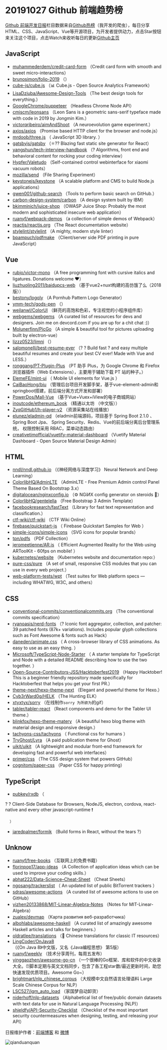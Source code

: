 # 20191027 Github 前端趋势榜

[Github 前端开发日报](https://qdkfweb.cn/c/news)栏目数据来自[Github热榜](https://github.qdkfweb.cn/)（我开发的爬虫），每日分享HTML、CSS、JavaScript、Vue等开源项目，为开发者提供动力，点击Star按钮来关注这个项目，点击Watch来收听每日的更新[Github主页](https://github.com/kujian/githubTrending)
## JavaScript

* [muhammederdem/credit-card-form](https://github.com/muhammederdem/credit-card-form) （Credit card form with smooth and sweet micro-interactions）
* [brunosimon/folio-2019](https://github.com/brunosimon/folio-2019) （）
* [cube-js/cube.js](https://github.com/cube-js/cube.js) （&#x1f4ca; Cube.js - Open Source Analytics Framework）
* [LisaDziuba/Awesome-Design-Tools](https://github.com/LisaDziuba/Awesome-Design-Tools) （The best design tools for everything.）
* [GoogleChrome/puppeteer](https://github.com/GoogleChrome/puppeteer) （Headless Chrome Node API）
* [cmiscm/leonsans](https://github.com/cmiscm/leonsans) （Leon Sans is a geometric sans-serif typeface made with code in 2019 by Jongmin Kim.）
* [victorqribeiro/aimAndShoot](https://github.com/victorqribeiro/aimAndShoot) （A neuroevolution game experiment.）
* [axios/axios](https://github.com/axios/axios) （Promise based HTTP client for the browser and node.js）
* [mrdoob/three.js](https://github.com/mrdoob/three.js) （
        JavaScript 3D library.
      ）
* [gatsbyjs/gatsby](https://github.com/gatsbyjs/gatsby) （&#x269b;&#xfe0f;?? Blazing fast static site generator for React）
* [yangshun/tech-interview-handbook](https://github.com/yangshun/tech-interview-handbook) （? Algorithms, front end and behavioral content for rocking your coding interview）
* [Hypfer/Valetudo](https://github.com/Hypfer/Valetudo) （Self-contained control webinterface for xiaomi vacuum robots）
* [mozilla/send](https://github.com/mozilla/send) （File Sharing Experiment）
* [keystonejs/keystone](https://github.com/keystonejs/keystone) （A scalable platform and CMS to build Node.js applications）
* [gwen001/github-search](https://github.com/gwen001/github-search) （Tools to perform basic search on GitHub.）
* [carbon-design-system/carbon](https://github.com/carbon-design-system/carbon) （A design system built by IBM）
* [bkimminich/juice-shop](https://github.com/bkimminich/juice-shop) （OWASP Juice Shop: Probably the most modern and sophisticated insecure web application）
* [ruanyf/webpack-demos](https://github.com/ruanyf/webpack-demos) （a collection of simple demos of Webpack）
* [reactjs/reactjs.org](https://github.com/reactjs/reactjs.org) （The React documentation website）
* [stylelint/stylelint](https://github.com/stylelint/stylelint) （A mighty, modern style linter）
* [bpampuch/pdfmake](https://github.com/bpampuch/pdfmake) （Client/server side PDF printing in pure JavaScript）

## Vue

* [rubjo/victor-mono](https://github.com/rubjo/victor-mono) （A free programming font with cursive italics and ligatures. Donations welcome ❤️）
* [liuzhuoling2011/baidupcs-web](https://github.com/liuzhuoling2011/baidupcs-web) （基于vue2+nuxt构建的高仿饿了么（2018版））
* [bestony/logoly](https://github.com/bestony/logoly) （A Pornhub Pattern Logo Generator）
* [ymm-tech/gods-pen](https://github.com/ymm-tech/gods-pen) （）
* [weilanwl/ColorUI](https://github.com/weilanwl/ColorUI) （鲜亮的高饱和色彩，专注视觉的小程序组件库）
* [webgems/webgems](https://github.com/webgems/webgems) （A curated list of resources for devs and designers. Join me on devcord.com if you are up for a chit chat :)）
* [Molunerfinn/PicGo](https://github.com/Molunerfinn/PicGo) （A simple &amp; beautiful tool for pictures uploading built by electron-vue）
* [lizzz0523/limni](https://github.com/lizzz0523/limni) （）
* [salomonelli/best-resume-ever](https://github.com/salomonelli/best-resume-ever) （? ? Build fast ? and easy multiple beautiful resumes and create your best CV ever! Made with Vue and LESS.）
* [ronggang/PT-Plugin-Plus](https://github.com/ronggang/PT-Plugin-Plus) （PT 助手 Plus，为 Google Chrome 和 Firefox 浏览器插件（Web Extensions），主要用于辅助下载 PT 站的种子。）
* [ElemeFE/mint-ui](https://github.com/ElemeFE/mint-ui) （
        Mobile UI elements for Vue.js
      ）
* [CaiBaoHong/biu](https://github.com/CaiBaoHong/biu) （管理后台项目开发脚手架，基于vue-element-admin和springboot搭建，前后端分离方式开发和部署）
* [PowerDos/Mall-Vue](https://github.com/PowerDos/Mall-Vue) （基于Vue+Vuex+iView的电子商城网站）
* [inoutcode/ethereum_book](https://github.com/inoutcode/ethereum_book) （精通以太坊 （中文版））
* [ZyqGitHub1/h-player-v2](https://github.com/ZyqGitHub1/h-player-v2) （资源采集站在线播放）
* [elunez/eladmin-qd](https://github.com/elunez/eladmin-qd) （eladmin前端源码，项目基于 Spring Boot 2.1.0 、 Spring Boot Jpa、 Spring Security、Redis、Vue的前后端分离后台管理系统， 权限控制采用 RBAC，菜单动态路由）
* [creativetimofficial/vuetify-material-dashboard](https://github.com/creativetimofficial/vuetify-material-dashboard) （Vuetify Material Dashboard - Open Source Material Design Admin）

## HTML

* [nndl/nndl.github.io](https://github.com/nndl/nndl.github.io) （《神经网络与深度学习》 Neural Network and Deep Learning）
* [ColorlibHQ/AdminLTE](https://github.com/ColorlibHQ/AdminLTE) （AdminLTE - Free Premium Admin control Panel Theme Based On Bootstrap 3.x）
* [digitalocean/nginxconfig.io](https://github.com/digitalocean/nginxconfig.io) （⚙️ NGiИX config generator on steroids &#x1f489;）
* [ColorlibHQ/gentelella](https://github.com/ColorlibHQ/gentelella) （Free Bootstrap 3 Admin Template）
* [facebookresearch/fastText](https://github.com/facebookresearch/fastText) （Library for fast text representation and classification.）
* [ctf-wiki/ctf-wiki](https://github.com/ctf-wiki/ctf-wiki) （CTF Wiki Online）
* [firebase/quickstart-js](https://github.com/firebase/quickstart-js) （
        Firebase Quickstart Samples for Web
      ）
* [simple-icons/simple-icons](https://github.com/simple-icons/simple-icons) （SVG icons for popular brands）
* [tpn/pdfs](https://github.com/tpn/pdfs) （PDF Collection）
* [jeromeetienne/AR.js](https://github.com/jeromeetienne/AR.js) （
        Efficient Augmented Reality for the Web using ARToolKit - 60fps on mobile!
      ）
* [kubernetes/website](https://github.com/kubernetes/website) （Kubernetes website and documentation repo:）
* [pure-css/pure](https://github.com/pure-css/pure) （A set of small, responsive CSS modules that you can use in every web project.）
* [web-platform-tests/wpt](https://github.com/web-platform-tests/wpt) （Test suites for Web platform specs — including WHATWG, W3C, and others）

## CSS

* [conventional-commits/conventionalcommits.org](https://github.com/conventional-commits/conventionalcommits.org) （The conventional commits specification）
* [ryanoasis/nerd-fonts](https://github.com/ryanoasis/nerd-fonts) （? Iconic font aggregator, collection, and patcher: 39 patched fonts (87k+ variations). Includes popular glyph collections such as Font Awesome &amp; fonts such as Hack）
* [daneden/animate.css](https://github.com/daneden/animate.css) （
        A cross-browser library of CSS animations. As easy to use as an easy thing.
      ）
* [Microsoft/TypeScript-Node-Starter](https://github.com/Microsoft/TypeScript-Node-Starter) （
        A starter template for TypeScript and Node with a detailed README describing how to use the two together.
      ）
* [Open-Source-Contributors-JSS/Hacktoberfest2019](https://github.com/Open-Source-Contributors-JSS/Hacktoberfest2019) （Happy Hacktober!  This is a beginner friendly repository made specifically for Hacktoberfest that helps you get your first PR.）
* [theme-next/hexo-theme-next](https://github.com/theme-next/hexo-theme-next) （Elegant and powerful theme for Hexo.）
* [Cyb3rWard0g/HELK](https://github.com/Cyb3rWard0g/HELK) （The Hunting ELK）
* [xtyxtyx/sorry](https://github.com/xtyxtyx/sorry) （在线制作`sorry 为所欲为`的gif）
* [tabler/tabler-react](https://github.com/tabler/tabler-react) （React components and demo for the Tabler UI theme.）
* [blinkfox/hexo-theme-matery](https://github.com/blinkfox/hexo-theme-matery) （A beautiful hexo blog theme with material design and responsive design.）
* [tachyons-css/tachyons](https://github.com/tachyons-css/tachyons) （
        Functional css for humans
      ）
* [TryGhost/Lyra](https://github.com/TryGhost/Lyra) （A paid publication theme for Ghost）
* [uikit/uikit](https://github.com/uikit/uikit) （A lightweight and modular front-end framework for developing fast and powerful web interfaces）
* [primer/css](https://github.com/primer/css) （The CSS design system that powers GitHub）
* [cognitom/paper-css](https://github.com/cognitom/paper-css) （Paper CSS for happy printing）

## TypeScript

* [pubkey/rxdb](https://github.com/pubkey/rxdb) （
        
? ? Client-Side Database for Browsers, NodeJS, electron, cordova, react-native and every other javascript-runtime ❗️

      ）
* [jaredpalmer/formik](https://github.com/jaredpalmer/formik) （Build forms in React, without the tears ?）

## Unknow

* [ruanyf/free-books](https://github.com/ruanyf/free-books) （互联网上的免费书籍）
* [florinpop17/app-ideas](https://github.com/florinpop17/app-ideas) （A Collection of application ideas which can be used to improve your coding skills.）
* [abhat222/Data-Science&#8211;Cheat-Sheet](https://github.com/abhat222/Data-Science--Cheat-Sheet) （Cheat Sheets）
* [ngosang/trackerslist](https://github.com/ngosang/trackerslist) （
        An updated list of public BitTorrent trackers
      ）
* [sdras/awesome-actions](https://github.com/sdras/awesome-actions) （A curated list of awesome actions to use on GitHub）
* [yizhen20133868/MIT-Linear-Algebra-Notes](https://github.com/yizhen20133868/MIT-Linear-Algebra-Notes) （Notes for MIT-Linear-Algebra）
* [zualex/devmap](https://github.com/zualex/devmap) （Карта развития веб-разработчика）
* [albohlabs/awesome-haskell](https://github.com/albohlabs/awesome-haskell) （A curated list of amazingly awesome Haskell articles and talks for beginners.）
* [oldratlee/translations](https://github.com/oldratlee/translations) （&#x1f43c; Chinese translations for classic IT resources）
* [LingCoder/OnJava8](https://github.com/LingCoder/OnJava8) （《On Java 8》中文版，又名《Java编程思想》 第5版）
* [ruanyf/weekly](https://github.com/ruanyf/weekly) （技术分享周刊，每周五发布）
* [yinggaozhen/awesome-go-cn](https://github.com/yinggaozhen/awesome-go-cn) （一个很棒的Go框架、库和软件的中文收录大全。⏰脚本定期与英文文档同步，包含了各工程star数/最近更新时间，助您快速发现优质项目。Awesome Go~）
* [brightmart/nlp_chinese_corpus](https://github.com/brightmart/nlp_chinese_corpus) （大规模中文自然语言处理语料 Large Scale Chinese Corpus for NLP）
* [LSC527/jgm_auto_load](https://github.com/LSC527/jgm_auto_load) （家国梦自动卸货）
* [niderhoff/nlp-datasets](https://github.com/niderhoff/nlp-datasets) （Alphabetical list of free/public domain datasets with text data for use in Natural Language Processing (NLP)）
* [shieldfy/API-Security-Checklist](https://github.com/shieldfy/API-Security-Checklist) （Checklist of the most important security countermeasures when designing, testing, and releasing your API）


日报维护作者：[前端博客](https://qdkfweb.cn/) 和 [微博](https://qdkfweb.cn/go/weibo)

![qianduanquan](https://user-images.githubusercontent.com/3055447/38468989-651132ac-3b80-11e8-8e6b-15122322a9d7.png)